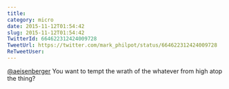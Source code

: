 ```yaml
---
title: 
category: micro
date: 2015-11-12T01:54:42
slug: 2015-11-12T01:54:42
TwitterId: 664622312424009728
TweetUrl: https://twitter.com/mark_philpot/status/664622312424009728
ReTweetUser: 
---
```


[@aeisenberger](https://twitter.com/aeisenberger) You want to tempt the wrath of the whatever from high atop the thing?